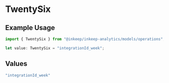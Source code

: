 # TwentySix

## Example Usage

```typescript
import { TwentySix } from "@inkeep/inkeep-analytics/models/operations";

let value: TwentySix = "integrationId_week";
```

## Values

```typescript
"integrationId_week"
```